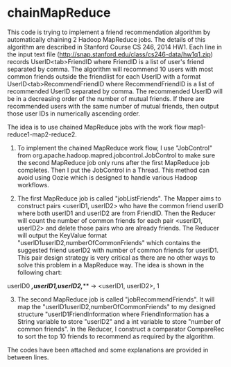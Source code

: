 chainMapReduce
==============

This code is trying to implement a friend recommendation algorithm by automatically chaining 2 Hadoop MapReduce jobs. 
The details of this algorithm are described in Stanford Course CS 246, 2014 HW1. Each line in the input text file 
(http://snap.stanford.edu/class/cs246-data/hw1q1.zip) records UserID&lt;tab>FriendID where 
FriendID is a list of user's friend separated by comma. The algorithm will recommend 10 users
with most common friends outside the friendlist for each UserID with a format UserID&lt;tab>RecommendFriendID 
where RecommendFriendID is a list of recommended UserID separated by comma. The recommended UserID will 
be in a decreasing order of the number of mutual friends. If there are recommended users with the same 
number of mutual friends, then output those user IDs in numerically ascending order.



The idea is to use chained MapReduce jobs with the work flow map1-reduce1-map2-reduce2.

1. To implement the chained MapReduce work flow, I use "JobControl" from 
org.apache.hadoop.mapred.jobcontrol.JobControl to make sure the second MapReduce job only runs after 
the first MapReduce job completes. Then I put the JobControl in a Thread. This method can avoid using 
Oozie which is designed to handle various Hadoop workflows.

2. The first MapReduce job is called "jobListFriends". The Mapper aims to construct pairs <userID1, userID2> 
who have the common friend userID where both userID1 and userID2 are from FriendID. Then the Reducer will count 
the number of common friends for each pair <userID1, userID2> and delete those pairs who are already friends. 
The Reducer will output the KeyValue format "userID1<tab>userID2,numberOfCommonFriends" which contains the 
suggested friend userID2 with number of common friends for userID1. This pair design strategy is very critical 
as there are no other ways to solve this problem in a MapReduce way. The idea is shown in the following chart:

userID0 <Tab> *****,userID1,userID2,******* -> <userID1, userID2>, 1


3. The second MapReduce job is called "jobRecommendFriends". It will map the "userID1<tab>userID2,numberOfCommonFriends" 
to my designed structure "userID1<tab>FriendInformation where FriendInformation has a String variable to store "userID2" 
and a int variable to store "number of common friends". In the Reducer, I construct a comparator CompareRec to sort 
the top 10 friends to recommend as required by the algorithm.

The codes have been attached and some explanations are provided in between lines. 
